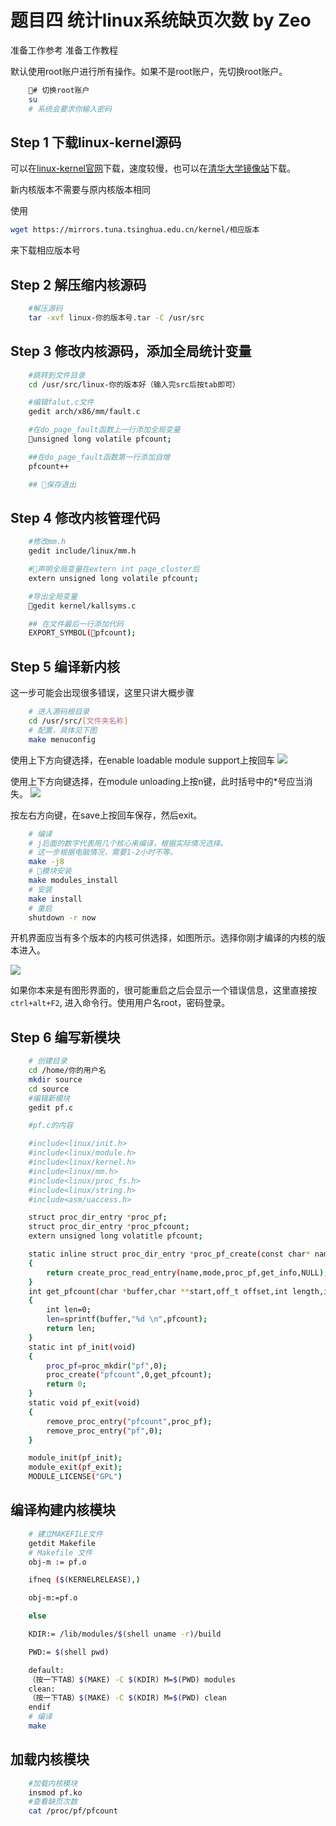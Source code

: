 # 题目四 统计linux系统缺页次数 by Zeo

准备工作参考 准备工作教程

默认使用root账户进行所有操作。如果不是root账户，先切换root账户。

```bash
    # 切换root账户
    su
    # 系统会要求你输入密码
```

## Step 1 下载linux-kernel源码

可以在[linux-kernel官网](https://www.kernel.org/)下载，速度较慢，也可以在[清华大学镜像站](https://mirrors.tuna.tsinghua.edu.cn/kernel/)下载。

新内核版本不需要与原内核版本相同

使用
```bash
wget https://mirrors.tuna.tsinghua.edu.cn/kernel/相应版本
```
来下载相应版本号

## Step 2 解压缩内核源码

```bash
    #解压源码
    tar -xvf linux-你的版本号.tar -C /usr/src
```

## Step 3 修改内核源码，添加全局统计变量

```bash
    #跳转到文件目录
    cd /usr/src/linux-你的版本好（输入完src后按tab即可）

    #编辑falut.c文件
    gedit arch/x86/mm/fault.c

    #在do_page_fault函数上一行添加全局变量
    unsigned long volatile pfcount;

    ##在do_page_fault函数第一行添加自增
    pfcount++

    ## 保存退出
```

## Step 4 修改内核管理代码

```bash
    #修改mm.h
    gedit include/linux/mm.h

    #声明全局变量在extern int page_cluster后
    extern unsigned long volatile pfcount;

    #导出全局变量
    gedit kernel/kallsyms.c

    ## 在文件最后一行添加代码
    EXPORT_SYMBOL(pfcount);


```

## Step 5 编译新内核


这一步可能会出现很多错误，这里只讲大概步骤

```bash
    # 进入源码根目录
    cd /usr/src/[文件夹名称]
    # 配置，具体见下图
    make menuconfig
```

使用上下方向键选择，在enable loadable module support上按回车
![](https://img-blog.csdn.net/20170323214118882?watermark/2/text/aHR0cDovL2Jsb2cuY3Nkbi5uZXQvcXFfMzQ5MTE0NjU=/font/5a6L5L2T/fontsize/400/fill/I0JBQkFCMA==/dissolve/70/gravity/SouthEast)

使用上下方向键选择，在module unloading上按n键，此时括号中的*号应当消失。
![](https://img-blog.csdn.net/20170323214648655?watermark/2/text/aHR0cDovL2Jsb2cuY3Nkbi5uZXQvcXFfMzQ5MTE0NjU=/font/5a6L5L2T/fontsize/400/fill/I0JBQkFCMA==/dissolve/70/gravity/SouthEast)

按左右方向键，在save上按回车保存，然后exit。

```bash
    # 编译 
    # j后面的数字代表用几个核心来编译，根据实际情况选择。
    # 这一步根据电脑情况，需要1-2小时不等。
    make -j8
    # 模块安装
    make modules_install
    # 安装
    make install
    # 重启
    shutdown -r now
```

开机界面应当有多个版本的内核可供选择，如图所示。选择你刚才编译的内核的版本进入。

![](https://img-blog.csdn.net/20170324121319230?watermark/2/text/aHR0cDovL2Jsb2cuY3Nkbi5uZXQvcXFfMzQ5MTE0NjU=/font/5a6L5L2T/fontsize/400/fill/I0JBQkFCMA==/dissolve/70/gravity/SouthEast)

如果你本来是有图形界面的，很可能重启之后会显示一个错误信息，这里直接按```ctrl+alt+F2```, 进入命令行。使用用户名root，密码登录。

## Step 6 编写新模块

```bash
    # 创建目录
    cd /home/你的用户名
    mkdir source
    cd source
    #编辑新模块
    gedit pf.c

    #pf.c的内容

    #include<linux/init.h>
    #include<linux/module.h>
    #include<linux/kernel.h>
    #include<linux/mm.h>
    #include<linux/proc_fs.h>
    #include<linux/string.h>
    #include<asm/uaccess.h>

    struct proc_dir_entry *proc_pf;
    struct proc_dir_entry *proc_pfcount;
    extern unsigned long volatitle pfcount;

    static inline struct proc_dir_entry *proc_pf_create(const char* name,mode_t mode,read_proc_t * get_info)
    {
        return create_proc_read_entry(name,mode,proc_pf,get_info,NULL);
    }
    int get_pfcount(char *buffer,char **start,off_t offset,int length,int *peof,void *data)
    {
        int len=0;
        len=sprintf(buffer,"%d \n",pfcount);
        return len;
    }
    static int pf_init(void)
    {
        proc_pf=proc_mkdir("pf",0);
        proc_create("pfcount",0,get_pfcount);
        return 0;
    }
    static void pf_exit(void)
    {
        remove_proc_entry("pfcount",proc_pf);
        remove_proc_entry("pf",0);
    }

    module_init(pf_init);
    module_exit(pf_exit);
    MODULE_LICENSE("GPL")

```

## 编译构建内核模块

```bash
    # 建立MAKEFILE文件
    getdit Makefile
    # Makefile 文件
    obj-m := pf.o

    ifneq ($(KERNELRELEASE),)

    obj-m:=pf.o

    else

    KDIR:= /lib/modules/$(shell uname -r)/build

    PWD:= $(shell pwd)

    default:
    （按一下TAB）$(MAKE) -C $(KDIR) M=$(PWD) modules
    clean:
    （按一下TAB）$(MAKE) -C $(KDIR) M=$(PWD) clean
    endif
    # 编译 
    make

```

## 加载内核模块

```bash
    #加载内核模块
    insmod pf.ko
    #查看缺页次数
    cat /proc/pf/pfcount
```

